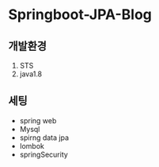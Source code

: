 # Springboot-JPA-Blog
## 개발환경
1. STS
2. java1.8

 

## 세팅
- spring web
- Mysql
- spirng data jpa
- lombok
- springSecurity
